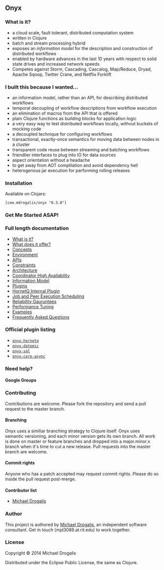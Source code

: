 ## Onyx

### What is it?

- a cloud scale, fault tolerant, distributed computation system
- written in Clojure
- batch and stream processing hybrid
- exposes an *information model* for the description and construction of distributed workflows
- enabled by hardware advances in the last 10 years with respect to solid state drives and increased network speeds
- Competes against Storm, Cascading, Cascalog, Map/Reduce, Dryad, Apache Sqoop, Twitter Crane, and Netflix Forklift

### I built this because I wanted...
- an information model, rather than an API, for describing distributed workflows
- temporal decoupling of workflow descriptions from workflow execution
- an elimination of macros from the API that is offered
- plain Clojure functions as building blocks for application logic
- a very easy way to test distributed workflows locally, without buckets of mocking code
- a decoupled technique for configuring workflows
- transactional, exactly-once semantics for moving data between nodes in a cluster
- transparent code reuse between streaming and batching workflows
- friendlier interfaces to plug into IO for data sources
- aspect orientation without a headache
- to get away from AOT complilation and avoid dependency hell
- heterogenous jar execution for performing rolling releases

### Installation

Available on Clojars:

```
[com.mdrogalis/onyx "0.3.0"]
```

### Get Me Started ASAP!

### Full length documentation

- [What is it?](docs/user-guide/what-is-it.md)
- [What does it offer?](docs/user-guide/what-does-it-offer.md)
- [Concepts](docs/user-guide/concepts.md)
- [Environment](docs/user-guide/environment.md)
- [APIs](docs/user-guide/apis.md)
- [Constraints](docs/user-guide/constraints.md)
- [Architecture](docs/user-guide/architecture.md)
- [Coordinator High Availability](docs/user-guide/coordinator-ha.md)
- [Information Model](docs/user-guide/information-model.md)
- [Plugins](docs/user-guide/plugins.md)
- [HornetQ Internal Plugin](docs/user-guide/hornetq-plugin.md)
- [Job and Peer Execution Scheduling](docs/user-guide/scheduling.md)
- [Reliability Gauruntees](docs/user-guide/relability-guaruntees.md)
- [Performance Tuning](docs/user-guide/performance-tuning.md)
- [Examples](docs/user-guide/examples.md)
- [Frequently Asked Questions](docs/user-guide/faq.md)

### Official plugin listing

- [`onyx-hornetq`](docs/user-guide/hornetq-plugin.md)
- [`onyx-datomic`](https://github.com/MichaelDrogalis/onyx-datomic)
- [`onyx-sql`](https://github.com/MichaelDrogalis/onyx-sql)
- [`onyx-core-async`](https://github.com/MichaelDrogalis/onyx-core-async)

### Need help?

#### Google Groups

### Contributing

Contributions are welcome. Please fork the repository and send a pull request to the master branch.

#### Branching

Onyx uses a similiar branching strategy to Clojure itself. Onyx uses semantic versioning, and each minor version gets its own branch. All work is done on master or feature branches and dropped into a major.minor.x branch when it's time to cut a new release. Pull requests into the master branch are welcome.

#### Commit rights

Anyone who has a patch accepted may request commit rights. Please do so inside the pull request post-merge.

#### Contributor list

- [Michael Drogalis](https://github.com/MichaelDrogalis)

### Author

This project is authored by [Michael Drogalis](https://twitter.com/MichaelDrogalis), an independent software consultant. Get in touch (mjd3089.at.rit.edu) to work together.

### License

Copyright © 2014 Michael Drogalis

Distributed under the Eclipse Public License, the same as Clojure.